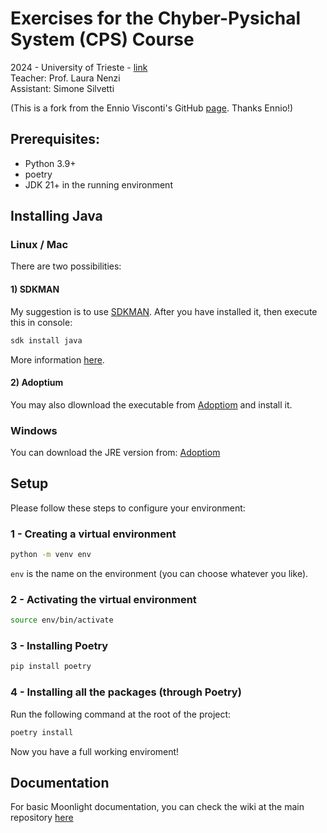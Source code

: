 # Exercises for the Chyber-Pysichal System (CPS) Course
2024 - University of Trieste - [link](https://corsi.units.it/en/in20/teaching-unit/2024/397806/af_id/400512)\
Teacher: Prof. Laura Nenzi\
Assistant: Simone Silvetti

(This is a fork from the Ennio Visconti's GitHub [page](https://github.com/ennioVisco/cps-labs). Thanks Ennio!)


## Prerequisites:

- Python 3.9+
- poetry
- JDK 21+ in the running environment

## Installing Java 
### Linux / Mac
There are two possibilities: 

#### 1) SDKMAN
My suggestion is to use [SDKMAN](https://sdkman.io/install).
After you have installed it, then execute this in console:
```bash
sdk install java
```
More information [here](https://sdkman.io/usage). 
#### 2) Adoptium
You may also dlownload the executable from [Adoptiom](https://adoptium.net/temurin/releases/?os=any) and install it. 

### Windows
You can download the JRE version from: [Adoptiom](https://adoptium.net/temurin/releases/?os=any)

## Setup
Please follow these steps to configure your environment:
### 1 - Creating a virtual environment
```sh
python -m venv env
```
`env` is the name on the environment (you can choose whatever you like).

### 2 - Activating the virtual environment

```sh
source env/bin/activate
```

### 3 - Installing Poetry

```sh
pip install poetry
```

### 4 - Installing all the packages (through Poetry)

Run the following command at the root of the project:

```bash
poetry install
```
Now you have a full working enviroment!

## Documentation

For basic Moonlight documentation, you can check the wiki at the main repository [here](https://github.com/MoonLightSuite/moonlight/wiki)
